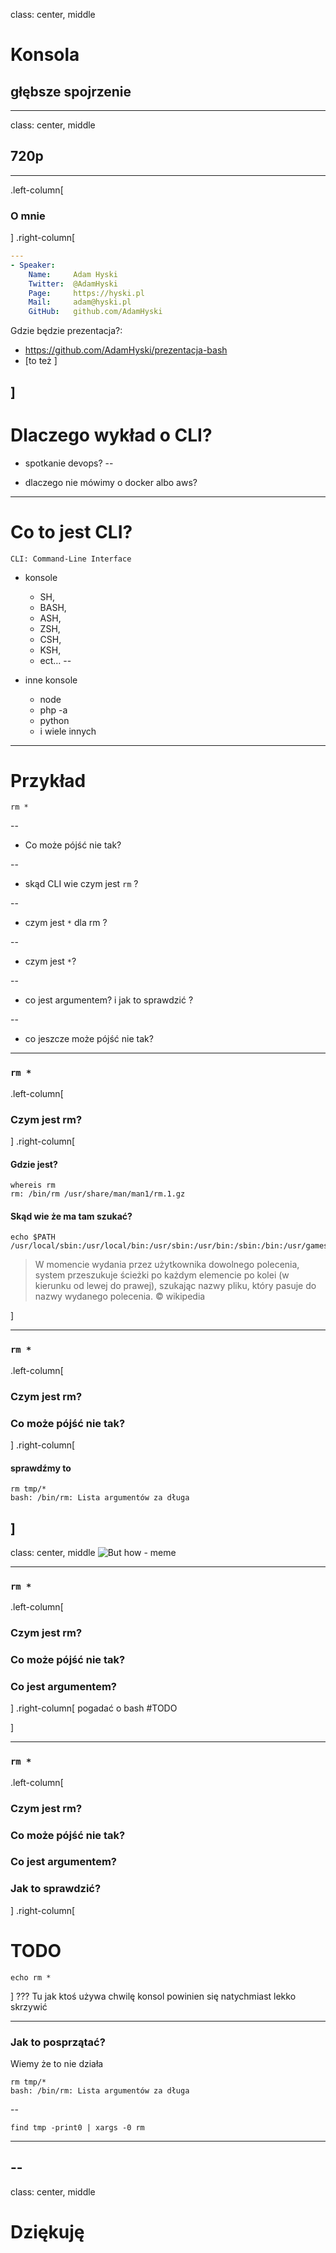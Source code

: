 
class: center, middle

# Konsola  
## głębsze spojrzenie
---
class: center, middle

## 720p
---
.left-column[

### O mnie
]
.right-column[

``` yaml
---
- Speaker:
    Name:     Adam Hyski
    Twitter:  @AdamHyski
    Page:     https://hyski.pl
    Mail:     adam@hyski.pl
    GitHub:   github.com/AdamHyski

```
Gdzie będzie prezentacja?:
- https://github.com/AdamHyski/prezentacja-bash
- [to też ]

]
---

# Dlaczego wykład o CLI?
- spotkanie devops?
--

- dlaczego nie mówimy o docker albo aws?

---
# Co to jest CLI?
```
CLI: Command-Line Interface
```

- konsole
  - SH,
  - BASH,
  - ASH,
  - ZSH,
  - CSH,
  - KSH,
  - ect…
--

- inne konsole
  - node
  - php -a
  - python
  - i wiele innych
---
# Przykład
``` shell
rm *
```
--

- Co może pójść nie tak?

--
- skąd CLI wie czym jest `rm` ?

--
- czym jest `*` dla rm ?

--
- czym jest `*`?

--
- co jest argumentem?  i jak to sprawdzić ?

--
- co jeszcze może pójść nie tak?

---
### `rm *`

.left-column[
### Czym jest rm?

]
.right-column[
#### Gdzie jest?
``` shell
whereis rm
rm: /bin/rm /usr/share/man/man1/rm.1.gz
```
#### Skąd wie że ma tam szukać?
``` shell
echo $PATH
/usr/local/sbin:/usr/local/bin:/usr/sbin:/usr/bin:/sbin:/bin:/usr/games:/usr/local/games
```
> W momencie wydania przez użytkownika dowolnego polecenia, system przeszukuje ścieżki po każdym elemencie po kolei (w kierunku od lewej do prawej), szukając nazwy pliku, który pasuje do nazwy wydanego polecenia.
> © wikipedia

]

---
### `rm *`

.left-column[
### Czym jest rm?
### Co może pójść nie tak?

]
.right-column[
#### sprawdźmy to
``` shell
rm tmp/*
bash: /bin/rm: Lista argumentów za długa
```


]
---

class: center, middle
![But how - meme](./img/But-how--meme-49242.jpg)

---
### `rm *`

.left-column[
### Czym jest rm?
### Co może pójść nie tak?
### Co jest argumentem?

]
.right-column[
pogadać o bash
#TODO

]

---
### `rm *`

.left-column[
### Czym jest rm?
### Co może pójść nie tak?
### Co jest argumentem?
### Jak to sprawdzić?

]
.right-column[
# TODO

``` shell
echo rm *
```


]
???
Tu  jak ktoś używa chwilę konsol powinien się natychmiast lekko skrzywić

---
###  Jak to posprzątać?
Wiemy że to nie działa
``` shell
rm tmp/*
bash: /bin/rm: Lista argumentów za długa
```
--

``` shell
find tmp -print0 | xargs -0 rm
```


---


--
---

class: center, middle

# Dziękuję
